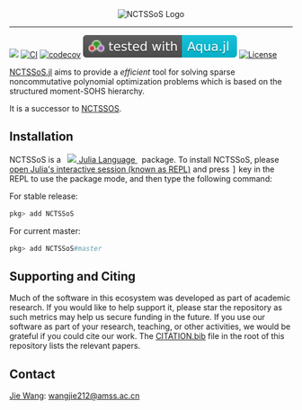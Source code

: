<div align="center">
<picture>
  <source media="(prefers-color-scheme: dark)" srcset="docs/src/assets/dark_logo.png">
  <source media="(prefers-color-scheme: light)" srcset="docs/src/assets/light_logo.png">
  <img alt="NCTSSoS Logo">
</picture>
</div>

---
[![][docs-stable-img]][docs-stable-url]
[![CI][main-ci-img]][main-ci-url]
[![codecov][codecov-img]][codecov-url]
[![Aqua QA](https://raw.githubusercontent.com/JuliaTesting/Aqua.jl/master/badge.svg)](https://github.com/JuliaTesting/Aqua.jl)
[![License](https://img.shields.io/badge/License-MIT-blue.svg)](https://opensource.org/licenses/MIT)

[NCTSSoS.jl](https://github.com/wangjie212/NCTSSoS) aims to provide a *efficient* tool for solving sparse noncommutative polynomial optimization problems which is based on the structured moment-SOHS hierarchy.

It is a successor to [NCTSSOS](https://github.com/wangjie212/NCTSSOS).

## Installation

<p>
NCTSSoS is a &nbsp;
    <a href="https://julialang.org">
        <img src="https://raw.githubusercontent.com/JuliaLang/julia-logo-graphics/master/images/julia.ico" width="16em">
        Julia Language
    </a>
    &nbsp; package. To install NCTSSoS,
    please <a href="https://docs.julialang.org/en/v1/manual/getting-started/">open
    Julia's interactive session (known as REPL)</a> and press <kbd>]</kbd> key in the REPL to use the package mode, and then type the following command:
</p>

For stable release:

```julia
pkg> add NCTSSoS 
```

For current master:

```julia
pkg> add NCTSSoS#master
```
[main-ci-img]: https://github.com/wangjie212/NCTSSoS.jl/actions/workflows/CI.yml/badge.svg
[main-ci-url]: https://github.com/wangjie212/NCTSSoS.jl/actions/workflows/CI.yml

[codecov-img]: https://codecov.io/gh/wangjie212/NCTSSoS.jl/branch/main/graph/badge.svg
[codecov-url]: https://codecov.io/gh/wangjie212/NCTSSoS.jl

[docs-stable-img]: https://img.shields.io/badge/docs-stable-blue.svg
[docs-stable-url]: https://wangjie212.github.io/NCTSSoS.jl/stable

## Supporting and Citing

Much of the software in this ecosystem was developed as part of academic research. If you would like to help support it, please star the repository as such metrics may help us secure funding in the future. If you use our software as part of your research, teaching, or other activities, we would be grateful if you could cite our work. The [CITATION.bib](CITATION.bib) file in the root of this repository lists the relevant papers.

## Contact
[Jie Wang](https://wangjie212.github.io/jiewang/): wangjie212@amss.ac.cn

